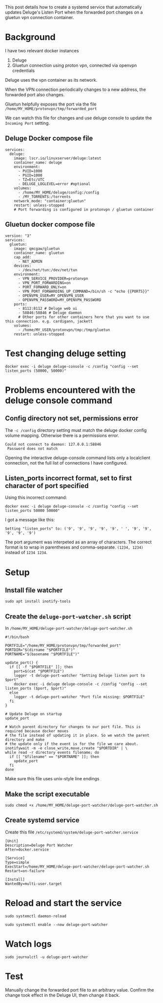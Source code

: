 This post details how to create a systemd service that automatically updates Deluge's Listen Port when the forwarded port changes on a gluetun vpn connection container.

# Background

I have two relevant docker instances
1. Deluge
2. Gluetun connection using proton vpn, connected via openvpn credentials

Deluge uses the vpn container as its network.

When the VPN connection periodically changes to a new address, the forwarded port also changes.

Gluetun helpfully exposes the port via the file `/home/MY_HOME/protonvpn/tmp/forwarded_port`

We can watch this file for changes and use deluge console to update the `Incoming Port` setting.


## Deluge Docker compose file

```
services:
  deluge:
    image: lscr.io/linuxserver/deluge:latest
    container_name: deluge
    environment:
      - PUID=1000
      - PGID=1000
      - TZ=Etc/UTC
      - DELUGE_LOGLEVEL=error #optional
    volumes:
      - /home/MY_HOME/deluge/config:/config
      - /MY_TORRENTS:/torrents
    network_mode: "container:gluetun"
    restart: unless-stopped
    # Port forwarding is configured in protonvpn / gluetun container
```

## Gluetun docker compose file

```
version: "3"
services:
  gluetun:
    image: qmcgaw/gluetun
    container_name: gluetun
    cap_add:
      - NET_ADMIN
    devices:
      - /dev/net/tun:/dev/net/tun
    environment:
      - VPN_SERVICE_PROVIDER=protonvpn
      - VPN_PORT_FORWARDING=on
      - PORT_FORWARD_ONLY=on
      - VPN_PORT_FORWARDING_UP_COMMAND=/bin/sh -c "echo {{PORTS}}"
      - OPENVPN_USER=MY_OPENVPN_USER
      - OPENVPN_PASSWORD=MY_OPENVPN_PASSWORD
    ports:
      - 8112:8112 # Deluge web ui
      - 58846:58846 # Deluge daemon
      # Other ports for other containers here that you want to use this connection. e.g. cardigann, jackett
    volumes:
      - /home/MY_USER/protonvpn/tmp:/tmp/gluetun
    restart: unless-stopped
```

# Test changing deluge setting

`docker exec -i deluge deluge-console -c /config "config --set listen_ports (50000, 50000)"`

# Problems encountered with the deluge console command

## Config directory not set, permissions error

The `-c /config` directory setting must match the deluge docker config volume mapping. Otherwise there is a permissions error.

```
Could not connect to daemon: 127.0.0.1:58846
 Password does not match
```

Opening the interactive deluge-console command lists only a localclient connection, not the full list of connections I have configured.

## Listen_ports incorrect format, set to first character of port specified

Using this incorrect command:

`docker exec -i deluge deluge-console -c /config "config --set listen_ports 50000 50000"`

I got a message like this:

`Setting "listen_ports" to: ('9', '9', '9', '9', '9', ' ', '9', '9', '9', '9', '9')`

The port argument was interpeted as an array of characters. The correct format is to wrap in parentheses and comma-separate. `(1234, 1234)` instead of `1234 1234`.

# Setup

## Install file watcher

`sudo apt install inotify-tools`

## Create the `deluge-port-watcher.sh` script

In `/home/MY_HOME/deluge-port-watcher/deluge-port-watcher.sh`

```
#!/bin/bash

PORTFILE="/home/MY_HOME/protonvpn/tmp/forwarded_port"
PORTDIR="$(dirname "$PORTFILE")"
PORTNAME="$(basename "$PORTFILE")"

update_port() {
  if [[ -f "$PORTFILE" ]]; then
    port=$(cat "$PORTFILE")
    logger -t deluge-port-watcher "Setting Deluge listen port to $port"
    docker exec -i deluge deluge-console -c /config "config --set listen_ports ($port, $port)"
  else
    logger -t deluge-port-watcher "Port file missing: $PORTFILE"
  fi
}

# Update Deluge on startup
update_port

# Watch parent directory for changes to our port file. This is required because docker moves
# the file instead of updating it in place. So we watch the parent directory and make
# the update only if the event is for the file we care about.
inotifywait -m -e close_write,move,create "$PORTDIR" | \
while read -r directory events filename; do
  if [[ "$filename" == "$PORTNAME" ]]; then
    update_port
  fi
done
```

Make sure this file uses unix-style line endings

## Make the script executable
`sudo chmod +x /home/MY_HOME/deluge-port-watcher/deluge-port-watcher.sh`

## Create systemd service

Create this file `/etc/systemd/system/deluge-port-watcher.service`

```
[Unit]
Description=Deluge Port Watcher
After=docker.service

[Service]
Type=simple
ExecStart=/home/MY_HOME/deluge-port-watcher/deluge-port-watcher.sh
Restart=on-failure

[Install]
WantedBy=multi-user.target
```

# Reload and start the service

`sudo systemctl daemon-reload`

`sudo systemctl enable --now deluge-port-watcher`

# Watch logs

`sudo journalctl -u deluge-port-watcher`

# Test

Manually change the forwarded port file to an arbitrary value. Confirm the change took effect in the Deluge UI, then change it back.
